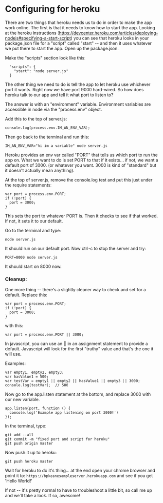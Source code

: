 # Configuring for heroku

There are two things that heroku needs us to do in order to make the app work online.  The first is that it needs to know how to start the app.  Looking at the heroku instructions (https://devcenter.heroku.com/articles/deploying-nodejs#specifying-a-start-script) you can see that heroku looks in your package.json file for a "script" called "start" -- and then it uses whatever we put there to start the app.  Open up the package.json.

Make the "scripts" section look like this:
```
  "scripts": {
    "start": "node server.js"
  }
```

The other thing we need to do is tell the app to let heroku use whichever port it wants.  Right now we have port 9000 hard-wired.  So how does heroku talk to our app and tell it what port to listen to?

The answer is with an "environment" variable.  Environment variables are accessible in node via the "process.env" object.

Add this to the top of server.js:
```
console.log(process.env.IM_AN_ENV_VAR);
```

Then go back to the terminal and run this:
```
IM_AN_ENV_VAR="hi im a variable" node server.js
```

Heroku provides an env var called "PORT" that tells us which port to run the app on.  What we want to do is set PORT to that if it exists... if not, we want a default port of 3000.  (or whatever you want. 3000 is kind of "standard" but it doesn't actually mean anything).

At the top of server.js, remove the console.log test and put this just under the require statements:

```
var port = process.env.PORT;
if (!port) {
  port = 3000;
}
```

This sets the port to whatever PORT is.  Then it checks to see if that worked.  If not, it sets it to our default.

Go to the terminal and type:

```
node server.js
```

It should run on our default port.  Now ctrl-c to stop the server and try:

```
PORT=8000 node server.js
```

It should start on 8000 now.

### Cleanup:
One more thing -- there's a slightly cleaner way to check and set for a default.  Replace this:
```
var port = process.env.PORT;
if (!port) {
  port = 3000;
}
```

with this:

```
var port = process.env.PORT || 3000;
```

In javascript, you can use an || in an assignment statement to provide a default.  Javascript will look for the first "truthy" value and that's the one it will use.

Examples:
```
var empty1, empty2, empty3;
var hasValue1 = 500;
var testVar = empty1 || empty2 || hasValue1 || empty3 || 3000;
console.log(testVar);  // 500
```

Now go to the app.listen statement at the bottom, and replace 3000 with our new variable.
```
app.listen(port, function () {
  console.log('Example app listening on port 3000!')
});
```

In the terminal, type:
```
git add --all
git commit -m "fixed port and script for heroku"
git push origin master
```

Now push it up to heroku:
```
git push heroku master
```

Wait for heroku to do it's thing... at the end open your chrome browser and point it to: `https://bpkeanesampleserver.herokuapp.com` and see if you get 'Hello World!' 

If not -- it's pretty normal to have to troubleshoot a little bit, so call me up and we'll take a look.  If so, awesome!